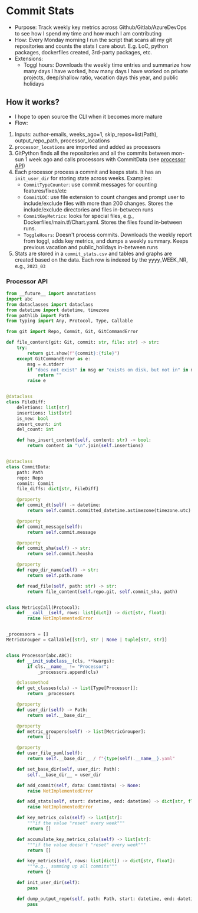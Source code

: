 # Commit Stats
- Purpose: Track weekly key metrics across Github/Gitlab/AzureDevOps to see how I spend my time and how much I am contributing
- How: Every Monday morning I run the script that scans all my git repositories and counts the stats I care about. E.g. LoC, python packages, dockerfiles created, 3rd-party packages, etc.
- Extensions:
  - Toggl hours: Downloads the weekly time entries and summarize how many days I have worked, how many days I have worked on private projects, deep/shallow ratio, vacation days this year, and public holidays

## How it works?
- I hope to open source the CLI when it becomes more mature
- Flow:
1. Inputs: author-emails, weeks_ago=1, skip_repos=list(Path), output_repo_path, processor_locations
2. `processor_locations` are imported and added as processors
3. GitPython finds all the repositories and all the commits between mon-sun 1 week ago and calls processors with CommitData (see [processor API](#processor-api))
4. Each processor process a commit and keeps stats. It has an `init_user_dir` for storing state across weeks. Examples:
   - `CommitTypeCounter`: use commit messages for counting features/fixes/etc
   - `CommitLOC`: use file extension to count changes and prompt user to include/exclude files with more than 200 changes. Stores the include/exclude directories and files in-between runs
   - `CommitKeyMetrics`: looks for special files, e.g., Dockerfiles/main.tf/Chart.yaml. Stores the files found in-between runs.
   - `ToggleHours`: Doesn't process commits. Downloads the weekly report from toggl, adds key metrics, and dumps a weekly summary. Keeps previous vacation and public_holidays in-between runs
5. Stats are stored in a `commit_stats.csv` and tables and graphs are created based on the data. Each row is indexed by the yyyy_WEEK_NR, e.g., `2023_03`


### Processor API
```python
from __future__ import annotations
import abc
from dataclasses import dataclass
from datetime import datetime, timezone
from pathlib import Path
from typing import Any, Protocol, Type, Callable

from git import Repo, Commit, Git, GitCommandError

def file_content(git: Git, commit: str, file: str) -> str:
    try:
        return git.show(f"{commit}:{file}")
    except GitCommandError as e:
        msg = e.stderr
        if "does not exist" in msg or "exists on disk, but not in" in msg:
            return ""
        raise e


@dataclass
class FileDiff:
    deletions: list[str]
    insertions: list[str]
    is_new: bool
    insert_count: int
    del_count: int

    def has_insert_content(self, content: str) -> bool:
        return content in "\n".join(self.insertions)


@dataclass
class CommitData:
    path: Path
    repo: Repo
    commit: Commit
    file_diffs: dict[str, FileDiff]

    @property
    def commit_dt(self) -> datetime:
        return self.commit.committed_datetime.astimezone(timezone.utc)

    @property
    def commit_message(self):
        return self.commit.message

    @property
    def commit_sha(self) -> str:
        return self.commit.hexsha

    @property
    def repo_dir_name(self) -> str:
        return self.path.name

    def read_file(self, path: str) -> str:
        return file_content(self.repo.git, self.commit_sha, path)


class MetricsCall(Protocol):
    def __call__(self, rows: list[dict]) -> dict[str, float]:
        raise NotImplementedError


_processors = []
MetricGrouper = Callable[[str], str | None | tuple[str, str]]


class Processor(abc.ABC):
    def __init_subclass__(cls, **kwargs):
        if cls.__name__ != "Processor":
            _processors.append(cls)

    @classmethod
    def get_classes(cls) -> list[Type[Processor]]:
        return _processors

    @property
    def user_dir(self) -> Path:
        return self.__base_dir__

    @property
    def metric_groupers(self) -> list[MetricGrouper]:
        return []

    @property
    def user_file_yaml(self):
        return self.__base_dir__ / f"{type(self).__name__}.yaml"

    def set_base_dir(self, user_dir: Path):
        self.__base_dir__ = user_dir

    def add_commit(self, data: CommitData) -> None:
        raise NotImplementedError

    def add_stats(self, start: datetime, end: datetime) -> dict[str, float]:
        raise NotImplementedError

    def key_metrics_cols(self) -> list[str]:
        """if the value "reset" every week"""
        return []

    def accumulate_key_metrics_cols(self) -> list[str]:
        """if the value doesn't "reset" every week"""
        return []

    def key_metrics(self, rows: list[dict]) -> dict[str, float]:
        """e.g., summing up all commits"""
        return {}

    def init_user_dir(self):
        pass

    def dump_output_repo(self, path: Path, start: datetime, end: datetime) -> Any:
        pass
```
